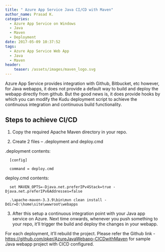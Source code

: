 ```yaml
---
title: " Azure App Service Java CI/CD with Maven"
author_name: Prasad K.
categories:
  - Azure App Service on Windows
  - Java
  - Maven
  - Deployment
date: 2017-05-09 10:37:52
tags:
  - Azure App Service Web App
  - Java
  - Maven
header:
    teaser: /assets/images/maven_logo.svg
---
```


  

Azure App Service provides integration with Github, Bitbucket, etc however, for Java webapps, it does not provide a default way to build and deploy the webapp directly from github. But the good news is, it does provide hooks by which you can modify the Kudu deployment script to achieve the continuous integration and continuous build functionality.

## Steps to achieve CI/CD

1. Copy the required Apache Maven directory in your repo.

2. Create 2 files – .deployment and deploy.cmd

.deployment contents:

      [config]

      command = deploy.cmd



deploy.cmd contents:

      set MAVEN_OPTS=-Djava.net.preferIPv4Stack=true -Djava.net.preferIPv6Addresses=false

      .\apache-maven-3.3.9\bin\mvn clean install -Ddir=D:\home\site\wwwroot\webapps


3. After this setup a continuous integration point with your Java app service on Azure. Next time onwards, whenever you push something to your repo, it’ll trigger the build and deploy the changes in your webapp.



For each deployment, it’ll rebuild the project. Please refer the Github link - <https://github.com/pker/AzureJavaWebapp-CICDwithMaven> for sample Java webapp project with CICD configured.
